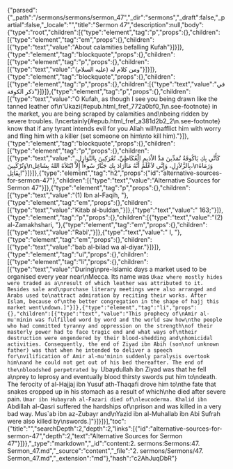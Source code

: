 {"parsed":{"_path":"/sermons/sermons/sermon_47","_dir":"sermons","_draft":false,"_partial":false,"_locale":"","title":"Sermon 47","description":null,"body":{"type":"root","children":[{"type":"element","tag":"p","props":{},"children":[{"type":"element","tag":"em","props":{},"children":[{"type":"text","value":"About calamities befalling Kufah"}]}]},{"type":"element","tag":"blockquote","props":{},"children":[{"type":"element","tag":"p","props":{},"children":[{"type":"text","value":"ومن كلام له (عليه السلام)"}]}]},{"type":"element","tag":"blockquote","props":{},"children":[{"type":"element","tag":"p","props":{},"children":[{"type":"text","value":"في ذكر الكوفة"}]}]},{"type":"element","tag":"p","props":{},"children":[{"type":"text","value":"O Kufah, as though I see you being drawn like the tanned leather of\n'Ukazi{#epub.html_fref_772a0bf0_1\n.see-footnote} in the market, you are being scraped by calamities and\nbeing ridden by severe troubles. I\ncertainly{#epub.html_fref_a381d2b2_2\n.see-footnote} know that if any tyrant intends evil for you Allah will\nafflict him with worry and fling him with a killer (set someone on him\nto kill him)."}]},{"type":"element","tag":"blockquote","props":{},"children":[{"type":"element","tag":"p","props":{},"children":[{"type":"text","value":"كَأَنَّي بِكِ يَاكُوفَةُ تُمَدِّينَ مَدَّ الاْدَيمِ الْعُكَاظِيِّ، تُعْرَكِينَ بِالنَّوَازِلِ، وَتُرْكَبِينَ\nبِالزَّلاَزِلِ، وَإِنَّي لاَعْلَمُ أَنَّهُ مَاأَرَادَ بِكِ جَبَّارٌ سُوءاً إِلاَّ ابْتَلاَهُ اللهُ بِشَاغِل،\nوَرَمَاهُ بِقَاتِل!"}]}]},{"type":"element","tag":"h2","props":{"id":"alternative-sources-for-sermon-47"},"children":[{"type":"text","value":"Alternative Sources for Sermon 47"}]},{"type":"element","tag":"p","props":{},"children":[{"type":"text","value":"(1) Ibn al-Faqih, "},{"type":"element","tag":"em","props":{},"children":[{"type":"text","value":"Kitab al-buldan,"}]},{"type":"text","value":" 163;"}]},{"type":"element","tag":"p","props":{},"children":[{"type":"text","value":"(2) al-Zamakhshari, "},{"type":"element","tag":"em","props":{},"children":[{"type":"text","value":"Rabi',"}]},{"type":"text","value":" I, "},{"type":"element","tag":"em","props":{},"children":[{"type":"text","value":"bab al-bilad wa al-diyar."}]}]},{"type":"element","tag":"ul","props":{},"children":[{"type":"element","tag":"li","props":{},"children":[{"type":"text","value":"During\npre-Islamic days a market used to be organised every year near\nMecca. Its name was `Ukaz where mostly hides were traded as a\nresult of which leather was attributed to it. Besides sale and\npurchase literary meetings were also arranged and Arabs used to\nattract admiration by reciting their works. After Islam, because of\nthe better congregation in the shape of hajj this market went\ndown.]"}]},{"type":"element","tag":"li","props":{},"children":[{"type":"text","value":"This prophecy of\nAmir al-mu'minin was fulfilled word by word and the world saw how\nthe people who had committed tyranny and oppression on the strength\nof their masterly power had to face tragic end and what ways of\ntheir destruction were engendered by their blood-shedding and\nhomicidal activities. Consequently, the end of Ziyad ibn Abih (son\nof unknown father) was that when he intended to deliver a speech for\nvilification of Amir al-mu'minin suddenly paralysis overtook him\nand he could not get out of his bed thereafter. The end of the\nbloodshed perpetrated by `Ubaydullah ibn Ziyad was that he fell a\nprey to leprosy and eventually blood thirsty swords put him to\ndeath. The ferocity of al-Hajjaj ibn Yusuf ath-Thaqafi drove him to\nthe fate that snakes cropped up in his stomach as a result of which\nhe died after severe pain. `Umar ibn Hubayrah al-Fazari died of\nleucoderma. Khalid ibn `Abdillah al-Qasri suffered the hardships of\nprison and was killed in a very bad way. Mus`ab ibn az-Zubayr and\nYazid ibn al-Muhallab ibn Abi Sufrah were also killed by\nswords.]"}]}]}],"toc":{"title":"","searchDepth":2,"depth":2,"links":[{"id":"alternative-sources-for-sermon-47","depth":2,"text":"Alternative Sources for Sermon 47"}]}},"_type":"markdown","_id":"content:2. sermons:Sermons:47. Sermon_47.md","_source":"content","_file":"2. sermons/Sermons/47. Sermon_47.md","_extension":"md"},"hash":"c2AhJuqDbR"}